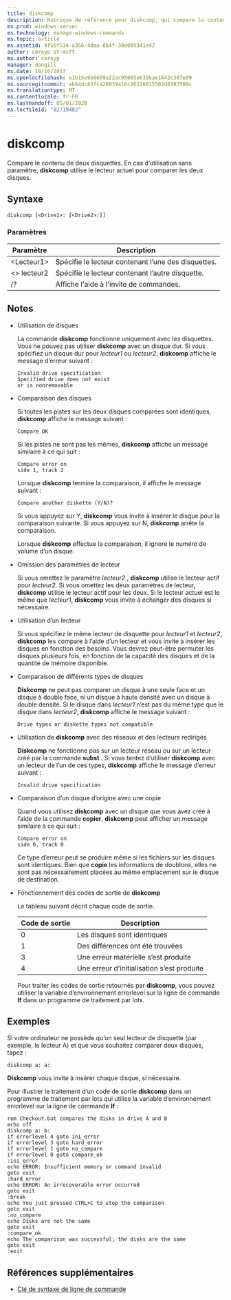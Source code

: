 ```yaml
---
title: diskcomp
description: Rubrique de référence pour diskcomp, qui compare le contenu de deux disquettes.
ms.prod: windows-server
ms.technology: manage-windows-commands
ms.topic: article
ms.assetid: 4f56f534-a356-4daa-8b4f-38e089341e42
author: coreyp-at-msft
ms.author: coreyp
manager: dongill
ms.date: 10/16/2017
ms.openlocfilehash: e1b15e9b6669a22ac95693e635bae1642c307e09
ms.sourcegitcommit: ab64dc83fca28039416c26226815502d0193500c
ms.translationtype: MT
ms.contentlocale: fr-FR
ms.lasthandoff: 05/01/2020
ms.locfileid: "82719482"
---
```

# <a name="diskcomp"></a>diskcomp

Compare le contenu de deux disquettes. En cas d’utilisation sans paramètre, **diskcomp** utilise le lecteur actuel pour comparer les deux disques.


## <a name="syntax"></a>Syntaxe

```
diskcomp [<Drive1>: [<Drive2>:]]
```

### <a name="parameters"></a>Paramètres

|Paramètre|Description|
|---------|-----------|
|\<Lecteur1>|Spécifie le lecteur contenant l’une des disquettes.|
|\<> lecteur2|Spécifie le lecteur contenant l’autre disquette.|
|/?|Affiche l'aide à l'invite de commandes.|

## <a name="remarks"></a>Notes 

- Utilisation de disques

  La commande **diskcomp** fonctionne uniquement avec les disquettes. Vous ne pouvez pas utiliser **diskcomp** avec un disque dur. Si vous spécifiez un disque dur pour *lecteur1* ou *lecteur2*, **diskcomp** affiche le message d’erreur suivant :  
  ```
  Invalid drive specification
  Specified drive does not exist
  or is nonremovable
  ```  
- Comparaison des disques

  Si toutes les pistes sur les deux disques comparées sont identiques, **diskcomp** affiche le message suivant :  
  ```
  Compare OK
  ```  
  Si les pistes ne sont pas les mêmes, **diskcomp** affiche un message similaire à ce qui suit :  
  ```
  Compare error on
  side 1, track 2
  ```  
  Lorsque **diskcomp** termine la comparaison, il affiche le message suivant :  
  ```
  Compare another diskette (Y/N)?
  ```  
  Si vous appuyez sur Y, **diskcomp** vous invite à insérer le disque pour la comparaison suivante. Si vous appuyez sur N, **diskcomp** arrête la comparaison.

  Lorsque **diskcomp** effectue la comparaison, il ignore le numéro de volume d’un disque.
- Omission des paramètres de lecteur

  Si vous omettez le paramètre *lecteur2* , **diskcomp** utilise le lecteur actif pour *lecteur2*. Si vous omettez les deux paramètres de lecteur, **diskcomp** utilise le lecteur actif pour les deux. Si le lecteur actuel est le même que *lecteur1*, **diskcomp** vous invite à échanger des disques si nécessaire.
- Utilisation d’un lecteur

  Si vous spécifiez le même lecteur de disquette pour *lecteur1* et *lecteur2*, **diskcomp** les compare à l’aide d’un lecteur et vous invite à insérer les disques en fonction des besoins. Vous devrez peut-être permuter les disques plusieurs fois, en fonction de la capacité des disques et de la quantité de mémoire disponible.
- Comparaison de différents types de disques

  **Diskcomp** ne peut pas comparer un disque à une seule face et un disque à double face, ni un disque à haute densité avec un disque à double densité. Si le disque dans *lecteur1* n’est pas du même type que le disque dans *lecteur2*, **diskcomp** affiche le message suivant :  
  ```
  Drive types or diskette types not compatible
  ```  
- Utilisation de **diskcomp** avec des réseaux et des lecteurs redirigés

  **Diskcomp** ne fonctionne pas sur un lecteur réseau ou sur un lecteur créé par la commande **subst** . Si vous tentez d’utiliser **diskcomp** avec un lecteur de l’un de ces types, **diskcomp** affiche le message d’erreur suivant :  
  ```
  Invalid drive specification
  ```  
- Comparaison d’un disque d’origine avec une copie

  Quand vous utilisez **diskcomp** avec un disque que vous avez créé à l’aide de la commande **copier**, **diskcomp** peut afficher un message similaire à ce qui suit :  
  ```
  Compare error on 
  side 0, track 0
  ```  
  Ce type d’erreur peut se produire même si les fichiers sur les disques sont identiques. Bien que **copie** les informations de doublons, elles ne sont pas nécessairement placées au même emplacement sur le disque de destination.
- Fonctionnement des codes de sortie de **diskcomp**

  Le tableau suivant décrit chaque code de sortie.  

  |Code de sortie|Description|
  |---------|-----------|
  |0|Les disques sont identiques|
  |1|Des différences ont été trouvées|
  |3|Une erreur matérielle s’est produite|
  |4|Une erreur d’initialisation s’est produite|

  Pour traiter les codes de sortie retournés par **diskcomp**, vous pouvez utiliser la variable d’environnement errorlevel sur la ligne de commande **If** dans un programme de traitement par lots.

## <a name="examples"></a>Exemples

Si votre ordinateur ne possède qu’un seul lecteur de disquette (par exemple, le lecteur A) et que vous souhaitez comparer deux disques, tapez :
```
diskcomp a: a:
```
**Diskcomp** vous invite à insérer chaque disque, si nécessaire.

Pour illustrer le traitement d’un code de sortie **diskcomp** dans un programme de traitement par lots qui utilise la variable d’environnement errorlevel sur la ligne de commande **If** :
```
rem Checkout.bat compares the disks in drive A and B 
echo off 
diskcomp a: b: 
if errorlevel 4 goto ini_error 
if errorlevel 3 goto hard_error 
if errorlevel 1 goto no_compare
if errorlevel 0 goto compare_ok 
:ini_error 
echo ERROR: Insufficient memory or command invalid 
goto exit 
:hard_error 
echo ERROR: An irrecoverable error occurred 
goto exit 
:break 
echo You just pressed CTRL+C to stop the comparison 
goto exit 
:no_compare 
echo Disks are not the same 
goto exit 
:compare_ok 
echo The comparison was successful; the disks are the same 
goto exit 
:exit
```

## <a name="additional-references"></a>Références supplémentaires

- [Clé de syntaxe de ligne de commande](command-line-syntax-key.md)
